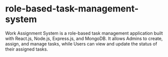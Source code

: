 # role-based-task-management-system
Work Assignment System is a role-based task management application built with React.js, Node.js, Express.js, and MongoDB. It allows Admins to create, assign, and manage tasks, while Users can view and update the status of their assigned tasks.
